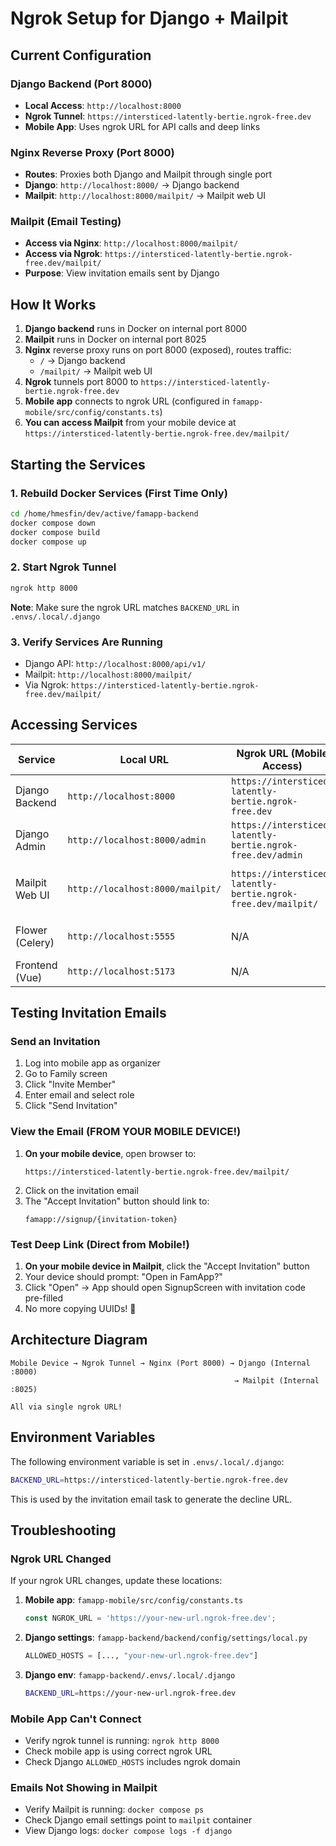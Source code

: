 # Ngrok Setup for Django + Mailpit

## Current Configuration

### Django Backend (Port 8000)
- **Local Access**: `http://localhost:8000`
- **Ngrok Tunnel**: `https://intersticed-latently-bertie.ngrok-free.dev`
- **Mobile App**: Uses ngrok URL for API calls and deep links

### Nginx Reverse Proxy (Port 8000)
- **Routes**: Proxies both Django and Mailpit through single port
- **Django**: `http://localhost:8000/` → Django backend
- **Mailpit**: `http://localhost:8000/mailpit/` → Mailpit web UI

### Mailpit (Email Testing)
- **Access via Nginx**: `http://localhost:8000/mailpit/`
- **Access via Ngrok**: `https://intersticed-latently-bertie.ngrok-free.dev/mailpit/`
- **Purpose**: View invitation emails sent by Django

## How It Works

1. **Django backend** runs in Docker on internal port 8000
2. **Mailpit** runs in Docker on internal port 8025
3. **Nginx** reverse proxy runs on port 8000 (exposed), routes traffic:
   - `/` → Django backend
   - `/mailpit/` → Mailpit web UI
4. **Ngrok** tunnels port 8000 to `https://intersticed-latently-bertie.ngrok-free.dev`
5. **Mobile app** connects to ngrok URL (configured in `famapp-mobile/src/config/constants.ts`)
6. **You can access Mailpit** from your mobile device at `https://intersticed-latently-bertie.ngrok-free.dev/mailpit/`

## Starting the Services

### 1. Rebuild Docker Services (First Time Only)
```bash
cd /home/hmesfin/dev/active/famapp-backend
docker compose down
docker compose build
docker compose up
```

### 2. Start Ngrok Tunnel
```bash
ngrok http 8000
```

**Note**: Make sure the ngrok URL matches `BACKEND_URL` in `.envs/.local/.django`

### 3. Verify Services Are Running
- Django API: `http://localhost:8000/api/v1/`
- Mailpit: `http://localhost:8000/mailpit/`
- Via Ngrok: `https://intersticed-latently-bertie.ngrok-free.dev/mailpit/`

## Accessing Services

| Service | Local URL | Ngrok URL (Mobile Access) | Purpose |
|---------|-----------|---------------------------|---------|
| Django Backend | `http://localhost:8000` | `https://intersticed-latently-bertie.ngrok-free.dev` | API for mobile app |
| Django Admin | `http://localhost:8000/admin` | `https://intersticed-latently-bertie.ngrok-free.dev/admin` | User management |
| Mailpit Web UI | `http://localhost:8000/mailpit/` | `https://intersticed-latently-bertie.ngrok-free.dev/mailpit/` | View test emails **FROM MOBILE!** |
| Flower (Celery) | `http://localhost:5555` | N/A | Monitor background tasks |
| Frontend (Vue) | `http://localhost:5173` | N/A | Web UI (optional) |

## Testing Invitation Emails

### Send an Invitation
1. Log into mobile app as organizer
2. Go to Family screen
3. Click "Invite Member"
4. Enter email and select role
5. Click "Send Invitation"

### View the Email (FROM YOUR MOBILE DEVICE!)
1. **On your mobile device**, open browser to:
   ```
   https://intersticed-latently-bertie.ngrok-free.dev/mailpit/
   ```
2. Click on the invitation email
3. The "Accept Invitation" button should link to:
   ```
   famapp://signup/{invitation-token}
   ```

### Test Deep Link (Direct from Mobile!)
1. **On your mobile device in Mailpit**, click the "Accept Invitation" button
2. Your device should prompt: "Open in FamApp?"
3. Click "Open" → App should open SignupScreen with invitation code pre-filled
4. No more copying UUIDs! 🎉

## Architecture Diagram

```
Mobile Device → Ngrok Tunnel → Nginx (Port 8000) → Django (Internal :8000)
                                                  → Mailpit (Internal :8025)

All via single ngrok URL!
```

## Environment Variables

The following environment variable is set in `.envs/.local/.django`:

```bash
BACKEND_URL=https://intersticed-latently-bertie.ngrok-free.dev
```

This is used by the invitation email task to generate the decline URL.

## Troubleshooting

### Ngrok URL Changed
If your ngrok URL changes, update these locations:

1. **Mobile app**: `famapp-mobile/src/config/constants.ts`
   ```typescript
   const NGROK_URL = 'https://your-new-url.ngrok-free.dev';
   ```

2. **Django settings**: `famapp-backend/backend/config/settings/local.py`
   ```python
   ALLOWED_HOSTS = [..., "your-new-url.ngrok-free.dev"]
   ```

3. **Django env**: `famapp-backend/.envs/.local/.django`
   ```bash
   BACKEND_URL=https://your-new-url.ngrok-free.dev
   ```

### Mobile App Can't Connect
- Verify ngrok tunnel is running: `ngrok http 8000`
- Check mobile app is using correct ngrok URL
- Check Django `ALLOWED_HOSTS` includes ngrok domain

### Emails Not Showing in Mailpit
- Verify Mailpit is running: `docker compose ps`
- Check Django email settings point to `mailpit` container
- View Django logs: `docker compose logs -f django`

